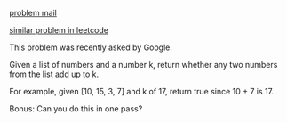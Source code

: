 [problem mail](https://mail.google.com/mail/u/0/#inbox/FMfcgzGtxKLnKjvmjRMnSmnPJdpCFmpq)

[similar problem in leetcode](https://leetcode.com/problems/two-sum/)

This problem was recently asked by Google.

Given a list of numbers and a number k, return whether any two numbers from the list add up to k.

For example, given [10, 15, 3, 7] and k of 17, return true since 10 + 7 is 17.

Bonus: Can you do this in one pass?